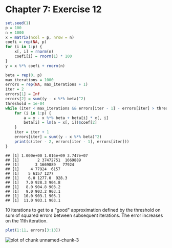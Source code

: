 Chapter 7: Exercise 12
======================


```r
set.seed(1)
p = 100
n = 1000
x = matrix(ncol = p, nrow = n)
coefi = rep(NA, p)
for (i in 1:p) {
    x[, i] = rnorm(n)
    coefi[i] = rnorm(1) * 100
}
y = x %*% coefi + rnorm(n)
```



```r
beta = rep(0, p)
max_iterations = 1000
errors = rep(NA, max_iterations + 1)
iter = 2
errors[1] = Inf
errors[2] = sum((y - x %*% beta)^2)
threshold = 1e-04
while (iter < max_iterations && errors[iter - 1] - errors[iter] > threshold) {
    for (i in 1:p) {
        a = y - x %*% beta + beta[i] * x[, i]
        beta[i] = lm(a ~ x[, i])$coef[2]
    }
    iter = iter + 1
    errors[iter] = sum((y - x %*% beta)^2)
    print(c(iter - 2, errors[iter - 1], errors[iter]))
}
```

```
## [1] 1.000e+00 1.016e+09 3.747e+07
## [1]        2 37472751  1669889
## [1]       3 1669889   77924
## [1]     4 77924  6157
## [1]    5 6157 1277
## [1]    6.0 1277.0  928.3
## [1]   7.0 928.3 904.8
## [1]   8.0 904.8 903.2
## [1]   9.0 903.2 903.1
## [1]  10.0 903.1 903.1
## [1]  11.0 903.1 903.1
```

10 iterations to get to a "good" approximation defined by the threshold on sum of squared errors between subsequent iterations. The error increases on the 11th
iteration.


```r
plot(1:11, errors[3:13])
```

![plot of chunk unnamed-chunk-3](figure/unnamed-chunk-3.png) 

